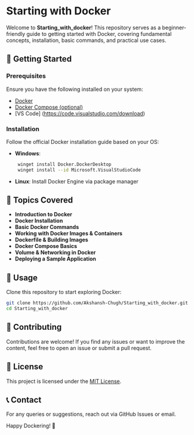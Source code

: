 # Starting with Docker

Welcome to **Starting_with_docker**! This repository serves as a beginner-friendly guide to getting started with Docker, covering fundamental concepts, installation, basic commands, and practical use cases.

## 🚀 Getting Started

### Prerequisites
Ensure you have the following installed on your system:
- [Docker](https://docs.docker.com/get-docker/)
- [Docker Compose (optional)](https://docs.docker.com/compose/install/)
- [VS Code] (https://code.visualstudio.com/download)

### Installation
Follow the official Docker installation guide based on your OS:
- **Windows**:
  ```bash
   winget install Docker.DockerDesktop
   winget install --id Microsoft.VisualStudioCode
  ```
  

- **Linux**: Install Docker Engine via package manager

## 📌 Topics Covered
- **Introduction to Docker**
- **Docker Installation**
- **Basic Docker Commands**
- **Working with Docker Images & Containers**
- **Dockerfile & Building Images**
- **Docker Compose Basics**
- **Volume & Networking in Docker**
- **Deploying a Sample Application**

## 🔧 Usage
Clone this repository to start exploring Docker:
```bash
git clone https://github.com/Akshansh-Chugh/Starting_with_docker.git
cd Starting_with_docker
```

## 🤝 Contributing
Contributions are welcome! If you find any issues or want to improve the content, feel free to open an issue or submit a pull request.

## 📜 License
This project is licensed under the [MIT License](LICENSE).

## 📞 Contact
For any queries or suggestions, reach out via GitHub Issues or email.

Happy Dockering! 🐳
